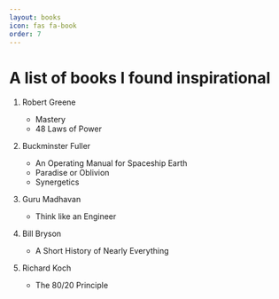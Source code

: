 ```yaml
---
layout: books
icon: fas fa-book
order: 7
---
```

# A list of books I found inspirational
1. Robert Greene
    - Mastery
    - 48 Laws of Power

2. Buckminster Fuller
    - An Operating Manual for Spaceship Earth
    - Paradise or Oblivion
    - Synergetics

3. Guru Madhavan
    - Think like an Engineer

4. Bill Bryson
    - A Short History of Nearly Everything

5. Richard Koch
    - The 80/20 Principle

